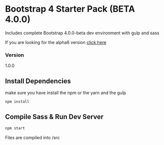 # Bootstrap 4 Starter Pack (BETA 4.0.0)

Includes complete Bootstrap 4.0.0-beta dev environment with gulp and sass

If you are looking for the alpha6 version [click here](https://github.com/bradtraversy/bs4starter_alpha6)

### Version

1.0.0

## Install Dependencies
make sure you have install the npm or the yarn  and the gulp
```bash
npm install 
```

## Compile Sass & Run Dev Server

```bash
npm start
```

Files are compiled into /src